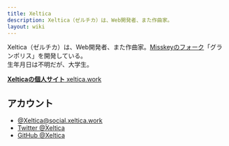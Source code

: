 ```yaml
---
title: Xeltica
description: Xeltica（ゼルチカ）は、Web開発者、また作曲家。
layout: wiki
---
```

Xeltica（ゼルチカ）は、Web開発者、また作曲家。[Misskeyのフォーク](../../../folks/)「グランポリス」を開発している。  
生年月日は不明だが、大学生。

[**Xelticaの個人サイト** xeltica.work](https://xeltica.work)

## アカウント
- [@Xeltica@social.xeltica.work](https://social.xeltica.work/@Xeltica)
- [Twitter @Xeltica](https://twitter.com/Xeltica)
- [GitHub @Xeltica](https://github.io/Xeltica)
